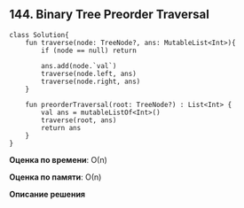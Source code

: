 ## 144. Binary Tree Preorder Traversal

```
class Solution{
    fun traverse(node: TreeNode?, ans: MutableList<Int>){
        if (node == null) return
        
        ans.add(node.`val`)
        traverse(node.left, ans)
        traverse(node.right, ans)
    }

    fun preorderTraversal(root: TreeNode?) : List<Int> {
        val ans = mutableListOf<Int>()
        traverse(root, ans)
        return ans
    }
}

```

**Оценка по времени**: О(n)


**Оценка по памяти**: О(n)


**Описание решения**
```

```